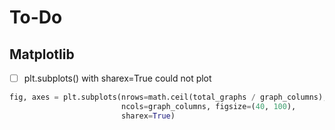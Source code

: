 # To-Do
## Matplotlib
- [ ] plt.subplots() with sharex=True could not plot 
~~~python
fig, axes = plt.subplots(nrows=math.ceil(total_graphs / graph_columns), 
                         ncols=graph_columns, figsize=(40, 100), 
                         sharex=True)
~~~
<!--stackedit_data:
eyJoaXN0b3J5IjpbLTI1MTcxOTc5XX0=
-->